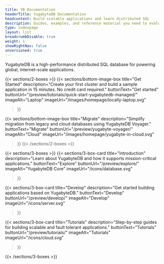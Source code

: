 ```yaml
---
title: YB Documentation
headerTitle: YugabyteDB Documentation
headcontent: Build scalable applications and learn distributed SQL
description: Guides, examples, and reference material you need to evaluate YugabyteDB database, build scalable applications, and learn distributed SQL.
type: indexpage
layout: list
breadcrumbDisable: true
weight: 1
showRightNav: false
unversioned: true
---
```


YugabyteDB is a high-performance distributed SQL database for powering global, internet-scale applications.
<!--Built using a combination of high-performance document store, per-shard distributed consensus replication, and multi-shard ACID transactions, YugabyteDB serves both scale-out RDBMS and internet-scale OLTP workloads with low query latency, extreme resilience against failures, and global data distribution. As a cloud-native database, it can be deployed across public and private clouds as well as in Kubernetes environments.

YugabyteDB is a good fit for fast-growing, cloud native applications that need to serve business-critical data reliably, with zero data loss, high availability, and low latency.-->

{{< sections/2-boxes >}}
  {{< sections/bottom-image-box
    title="Get Started"
    description="Create your first cluster and build a sample application in 15 minutes. No credit card required."
    buttonText="Get started"
    buttonUrl="/preview/tutorials/quick-start-yugabytedb-managed/"
    imageAlt="Laptop" imageUrl="/images/homepage/locally-laptop.svg"
  >}}

  {{< sections/bottom-image-box
    title="Migrate"
    description="Simplify migration from legacy and cloud databases using YugabyteDB Voyager."
    buttonText="Migrate"
    buttonUrl="/preview/yugabyte-voyager/"
    imageAlt="Cloud" imageUrl="/images/homepage/yugabyte-in-cloud.svg"
  >}}
{{< /sections/2-boxes >}}


{{< sections/3-boxes >}}
  {{< sections/3-box-card
    title="Introduction"
    description="Learn about YugabyteDB and how it supports mission-critical applications."
    buttonText="Explore"
    buttonUrl="/preview/explore/"
    imageAlt="YugabyteDB Core"
    imageUrl="/icons/database.svg"
  >}}

  {{< sections/3-box-card
    title="Develop"
    description="Get started building applications based on YugabyteDB."
    buttonText="Develop"
    buttonUrl="/preview/develop/"
    imageAlt="Develop"
    imageUrl="/icons/server.svg"
  >}}

  {{< sections/3-box-card
    title="Tutorials"
    description="Step-by-step guides for building scalable and fault tolerant applications."
    buttonText="Tutorials"
    buttonUrl="/preview/tutorials/"
    imageAlt="Tutorials"
    imageUrl="/icons/cloud.svg"
  >}}

{{< /sections/3-boxes >}}



<!--
{{< sections/3-boxes >}}
  {{< sections/3-box-card
    title="Introduction to YugabyteDB"
    description="Learn about YugabyteDB and how it supports mission-critical applications."
    linkText1="Resiliency - Survive failures, with zero-downtime upgrades and patching"
    linkUrl1="/preview/explore/fault-tolerance/"
    linkText2="Scalability - Scale in and out with no downtime"
    linkUrl2="/preview/explore/linear-scalability/"
    linkText3="Compatibility - YugabyteDB reuses PostgreSQL's query layer for maximum compatibility"
    linkUrl3="/preview/explore/ysql-language-features/"
  >}}

  {{< sections/3-box-card
    title="Deploy"
    description="Use replication and data geo-partitioning to achieve low latency, resilience, and compliance."
    linkText1="Synchronous replication - Keep serving requests in the event of a failure"
    linkUrl1="/preview/explore/multi-region-deployments/synchronous-replication-ysql/"
    linkText2="Asynchronous xCluster - Replicate between two regions for disaster recovery"
    linkUrl2="/preview/explore/going-beyond-sql/asynchronous-replication-ysql/"
    linkText3="Geo-partitioning - Pin data to regions for compliance and lower latencies"
    linkUrl3="/preview/explore/multi-region-deployments/row-level-geo-partitioning/"
  >}}

  {{< sections/3-box-card
    title="Develop"
    description="Get started building applications based on YugabyteDB."
    linkText1="Hello World - Use your favorite language to build an application that connects to a YugabyteDB cluster."
    linkUrl1="/preview/tutorials/build-apps/"
    linkText2="Drivers and ORMs - Connect applications using familiar third-party drivers and ORMs"
    linkUrl2="/preview/drivers-orms/"
    linkText3="Tutorials - Step-by-step guides for building scalable and fault tolerant applications"
    linkUrl3="/preview/tutorials/"
  >}}

  {{< sections/3-box-card
    title="Migrate"
    description="Simplify migration from legacy and cloud databases using YugabyteDB Voyager."
    buttonText="Documentation"
    buttonUrl="/preview/yugabyte-voyager/"
  >}}

{{< /sections/3-boxes >}}

&nbsp;


{{< tabpane text=true >}}

  {{% tab header="Introduction" lang="intro" %}}

Learn about YugabyteDB and how it supports mission-critical applications.

- Resiliency - Survive failures, with zero-downtime upgrades and patching

- Scalability - Scale in and out with no downtime

- Compatibility - YugabyteDB reuses PostgreSQL's query layer for maximum compatibility

  {{% /tab %}}

  {{% tab header="Deploy" lang="deploy" %}}

Use replication and data geo-partitioning to achieve low latency, resilience, and compliance.

- Synchronous replication - Keep serving requests in the event of a failure"
- Asynchronous xCluster - Replicate between two regions for disaster recovery
- Geo-partitioning - Pin data to regions for compliance and lower latencies

  {{% /tab %}}

  {{% tab header="Develop" lang="develop" %}}

Get started building applications based on YugabyteDB.

- Hello World - Use your favorite language to build an application that connects to a YugabyteDB cluster.
- Drivers and ORMs - Connect applications using familiar third-party drivers and ORMs
- Tutorials - Step-by-step guides for building scalable and fault tolerant applications

  {{% /tab %}}

{{< /tabpane >}}

### Deployment options

{{< sections/3-boxes >}}
  {{< sections/3-box-card
    title="Synchronous replication"
    description="Use your favorite programming language to build an application that connects to a YugabyteDB cluster."
    buttonText="Build a Hello world application"
    buttonUrl="/preview/tutorials/build-apps/"
  >}}

  {{< sections/3-box-card
    title="Asynchronous xCluster"
    description="Replicate between two regions for disaster recovery."
    buttonText="Drivers and ORMs"
    buttonUrl="/preview/explore/going-beyond-sql/asynchronous-replication-ysql/"
  >}}

  {{< sections/3-box-card
    title="Geo-partitioned"
    description="Pin data to different geographic locations based on policy."
    buttonText="Global Apps"
    buttonUrl="/preview/explore/multi-region-deployments/row-level-geo-partitioning/"
  >}}
{{< /sections/3-boxes >}}



### For developers

{{< sections/3-boxes >}}
  {{< sections/3-box-card
    title="Build a Hello world application"
    description="Use your favorite programming language to build an application that connects to a YugabyteDB cluster."
    buttonText="Build a Hello world application"
    buttonUrl="/preview/tutorials/build-apps/"
  >}}

  {{< sections/3-box-card
    title="Connect using drivers and ORMs"
    description="Connect applications using familiar third-party divers and ORMs and YugabyteDB Smart Drivers."
    buttonText="Drivers and ORMs"
    buttonUrl="/preview/drivers-orms/"
  >}}

  {{< sections/3-box-card
    title="Build global applications"
    description="Learn how to design globally distributed applications using simple patterns."
    buttonText="Global Apps"
    buttonUrl="/preview/develop/build-global-apps/"
  >}}
{{< /sections/3-boxes >}}


### Operations

{{< sections/3-boxes >}}
  {{< sections/3-box-card
    title="Deploy YugabyteDB"
    description="Deploy YugabyteDB to the public cloud, a private data center, or Kubernetes."
    buttonText="Deploy YugabyteDB"
    buttonUrl="/preview/deploy/"
  >}}

  {{< sections/3-box-card
    title="Manage your deployment"
    description="Back up, change cluster configuration, and upgrade deployments."
    buttonText="Manage your deployment"
    buttonUrl="/preview/manage/"
  >}}

  {{< sections/3-box-card
    title="Migrate"
    description="Use YugabyteDB Voyager to manage end-to-end database migration."
    buttonText="Migrate"
    buttonUrl="/preview/yugabyte-voyager/"
  >}}
{{< /sections/3-boxes >}}

## Learn through examples

{{< sections/3-boxes-top-image >}}
  {{< sections/3-box-card
    title="Build a Hello world application"
    description="Use your favorite programming language to build an application that connects to a YugabyteDB cluster."
    buttonText="Get started"
    buttonUrl="/preview/develop/build-apps/"
    imageAlt="Build a Hello world application"
    imageUrl="/images/homepage/build-hello-world-application.svg"
  >}}

  {{< sections/3-box-card
    title="Run a real world demo app"
    description="Run a distributed full-stack e-commerce application built on YugabyteDB, Node.js Express, and React."
    buttonText="Get started"
    buttonUrl="/preview/develop/realworld-apps/ecommerce-app/"
    imageAlt="Run a real world demo app"
    imageUrl="/images/homepage/run-real-world-demo-app.svg"
  >}}

  {{< sections/3-box-card
    title="Explore Distributed SQL capabilities"
    description="Test YugabyteDB's compatibility with standard PostgreSQL features, such as data types, queries, expressions, and more."
    buttonText="Get started"
    buttonUrl="/preview/explore/"
    imageAlt="Explore Distributed SQL capabilities"
    imageUrl="/images/homepage/explore-distributed-sql-capabilities.svg"
  >}}
{{< /sections/3-boxes-top-image >}}


### New to YugabyteDB?

{{< sections/3-boxes >}}
  {{< sections/3-box-card
    title="Key benefits"
    description="What is YugabyteDB, and why it should power your cloud-native applications."
    buttonText="Key benefits"
    buttonUrl="/preview/features/"
  >}}

  {{< sections/3-box-card
    title="Quick start"
    description="Create your first cluster, explore distributed SQL, and build a sample application in 15 minutes."
    buttonText="Get Started"
    buttonUrl="/preview/quick-start-yugabytedb-managed/"
  >}}

  {{< sections/3-box-card
    title="Explore YugabyteDB"
    description="Test YugabyteDB's features through examples, including API compatibility, availability, scalability, and more."
    buttonText="Explore"
    buttonUrl="/preview/explore/"
  >}}
{{< /sections/3-boxes >}}


### Products

{{< sections/3-boxes >}}
  {{< sections/3-box-card
    title="YugabyteDB"
    description="The open source cloud-native distributed SQL database."
    buttonText="Explore YugabyteDB"
    buttonUrl="/preview/"
    imageAlt="YugabyteDB Core"
    imageUrl="/icons/database.svg"
  >}}

  {{< sections/3-box-card
    title="YugabyteDB Anywhere"
    description="Deploy YugabyteDB across any cloud and manage deployments via automation."
    buttonText="Documentation"
    buttonUrl="/preview/yugabyte-platform/"
    imageAlt="YugabyteDB Anywhere"
    imageUrl="/icons/server.svg"
  >}}

  {{< sections/3-box-card
    title="YugabyteDB Managed"
    description="Create and connect to a scalable, resilient, PostgreSQL-compatible database in minutes."
    buttonText="Documentation"
    buttonUrl="/preview/yugabyte-cloud/"
    imageAlt="YugabyteDB Managed"
    imageUrl="/icons/cloud.svg"
  >}}

  {{< sections/3-box-card
    title="YugabyteDB Voyager"
    description="Simplify migration from legacy and cloud databases to YugabyteDB."
    buttonText="Documentation"
    buttonUrl="/preview/yugabyte-voyager/"
    imageAlt="YugabyteDB Managed"
    imageUrl="/images/migrate/migration-icon.svg"
  >}}
{{< /sections/3-boxes >}}

## Key concepts

{{< sections/3-boxes >}}
  {{< sections/3-box-card
    title="Understand availability"
    description="Find out how a YugabyteDB cluster continues to do reads and writes when a node fails."
    buttonText="Read real world availability usecases"
    buttonUrl="/preview/explore/fault-tolerance/macos/"
    imageAlt="Understand availability"
    imageUrl="/icons/availability.svg"
  >}}

  {{< sections/3-box-card
    title="Understand scalability"
    description="Scale a cluster and see how YugabyteDB dynamically distributes transactions."
    buttonText="Read real world scalability usecases"
    buttonUrl="/preview/explore/linear-scalability/"
    imageAlt="Understand scalability"
    imageUrl="/icons/scalability.svg"
  >}}

  {{< sections/3-box-card
    title="Understand geo-partitioning"
    description="See how moving data closer to users can reduce latency and improve performance."
    buttonText="Read real world Geo usecases"
    buttonUrl="/preview/explore/multi-region-deployments/row-level-geo-partitioning/"
    imageAlt="Understand Geo"
    imageUrl="/icons/geo.svg"
  >}}
{{< /sections/3-boxes >}}

### More resources

{{< sections/3-boxes >}}
  {{< sections/3-box-card
    title="Yugabyte University"
    description="Learn YugabyteDB via self-paced courses, virtual training, and builder workshops."
    linkText1="YugabyteDB architecture"
    linkUrl1="/preview/architecture/"
    linkText2="Benchmark YugabyteDB"
    linkUrl2="/preview/benchmark/"
  >}}

  {{< sections/3-box-card
    title="Get Under the Hood"
    linkText1="YugabyteDB architecture"
    linkUrl1="/preview/architecture/"
    linkText2="Benchmark YugabyteDB"
    linkUrl2="/preview/benchmark/"
  >}}

  {{< sections/3-box-card
    title="More Links"
    linkText1="Download"
    linkUrl1="https://download.yugabyte.com"
    linkText3="YugabyteDB Blog"
    linkUrl3="https://www.yugabyte.com/blog/"
  >}}

  {{< sections/3-box-card
    title="Distributed SQL APIs"
    linkText1="YSQL"
    linkUrl1="/preview/api/ysql/"
    linkText2="YCQL"
    linkUrl2="/preview/api/ycql/"
  >}}
{{< /sections/3-boxes >}}

## Introduction to YugabyteDB

##### Video: [Introducing YugabyteDB: The Distributed SQL Database for Mission-Critical Applications](https://www.youtube.com/watch?v=j24p07Frw00)

Learn about YugabyteDB and how it supports mission-critical applications.

##### Article: [How to Scale a Single-Server Database: A Guide to Distributed PostgreSQL](https://www.yugabyte.com/postgresql/distributed-postgresql/)

Why you need Distributed PostgreSQL to truly scale.

##### Blog: [Data Replication in YugabyteDB](https://www.yugabyte.com/blog/data-replication/)

Learn the different data replication options available with YugabyteDB.

##### Documentation: [YugabyteDB architecture](preview/architecture/)

Learn about the internals of query, transactions, sharding, replication, and storage layers.

##### Blog: [Improving PostgreSQL: How to Overcome the Tough Challenges with YugabyteDB](https://www.yugabyte.com/blog/improve-postgresql/)

Problem areas in PostgreSQL and how to resolve them in YugabyteDB.

## Migrate from RDBMS

##### Playlist: [Database Migration using YugabyteDB Voyager](https://www.youtube.com/playlist?list=PL8Z3vt4qJTkJuqQ2ZH1cnL1yxVEi9swwR)

Learn how you can migrate databases to YugabyteDB quickly and securely.

##### Blog: [Simplify Database Migration with YugabyteDB Voyager](https://www.yugabyte.com/blog/simplify-database-migration-voyager/)

Use YugabyteDB Voyager to migrate from legacy and single-cloud databases.

##### Documentation: [YugabyteDB Voyager](preview/yugabyte-voyager/)

Simplify migration from legacy and cloud databases to YugabyteDB.

## Deployment options

##### Blog: [Multi-Region Best Practices](https://www.yugabyte.com/blog/multi-region-database-deployment-best-practices/)

Techniques to reduce latencies and improve performance in a multi-region deployment.

##### Blog: [Engineering Around the Physics of Latency](https://www.yugabyte.com/blog/geo-distribution-in-yugabytedb-engineering-around-the-physics-of-latency/)

Learn about the geo-distributed deployment topologies offered by YugabyteDB.

##### Article: [Local Reads in Geo-Distributed YugabyteDB](https://dev.to/franckpachot/series/18625)

Perform local reads in geo-distributed YugabyteDB databases.

##### Blog: [Rapid Data Recovery](https://www.yugabyte.com/blog/rapid-data-recovery-database-amazon-s3/)

Learn how YugabyteDB performs swift data recovery.

##### Documentation: [Resiliency, high availability, and fault tolerance](preview/explore/fault-tolerance/)

Learn how YugabyteDB survives and recovers from outages.

##### Documentation: [Horizontal scalability](preview/explore/linear-scalability/)

Handle larger workloads by adding nodes to your cluster.

## Develop resilient applications

##### Documentation: [Hello world](preview/tutorials/build-apps/)

Use your favorite programming language to build a Hello world application.

##### Video: [Distributed PostgreSQL Essentials for Developers: Hands-on Course](https://www.youtube.com/watch?v=rqJBFQ-4Hgk)

Learn the essentials of building scalable and fault-tolerant applications.

##### Documentation: [Build global applications](preview/develop/build-global-apps/)

Learn how to design globally distributed applications using patterns.

##### Documentation: [Best practices](preview/develop/best-practices-ysql/)

Tips and tricks to build applications for high performance and availability.

##### Documentation: [Drivers and ORMs](preview/drivers-orms/)

Connect applications with your database.

##### Blog: [Database Connection Management: Exploring Pools and Performance](https://www.yugabyte.com/blog/database-connection-management/)

Database connection management with YugabyteDB.

##### Blog: [Understanding Client Connections in YugabyteDB YSQL](https://www.yugabyte.com/blog/how-connection-pooling-works/)

Understand client connections in YugabyteDB, and how connection pooling helps.
-->

